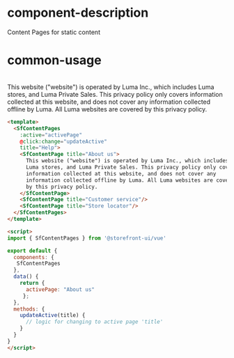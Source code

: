 # component-description
Content Pages for static content

# common-usage
<br>
<SfContentPages
  active="About us"
  title="Help">
  <SfContentPage title="About us">
    This website ("website") is operated by Luma Inc., which includes
    Luma stores, and Luma Private Sales. This privacy policy only covers
    information collected at this website, and does not cover any
    information collected offline by Luma. All Luma websites are covered
    by this privacy policy.
  </SfContentPage>
  <SfContentPage title="Customer service"/>
  <SfContentPage title="Store locator"/>
</SfContentPages>

```html 
<template>
  <SfContentPages
    :active="activePage"
    @click:change="updateActive"
    title="Help">
    <SfContentPage title="About us">
      This website ("website") is operated by Luma Inc., which includes
      Luma stores, and Luma Private Sales. This privacy policy only covers
      information collected at this website, and does not cover any
      information collected offline by Luma. All Luma websites are covered
      by this privacy policy.
    </SfContentPage>
    <SfContentPage title="Customer service"/>
    <SfContentPage title="Store locator"/>
  </SfContentPages>
</template>

<script>
import { SfContentPages } from '@storefront-ui/vue'

export default {
  components: {
   SfContentPages
  },
  data() {
    return {
      activePage: "About us"
     };
  },
  methods: {
    updateActive(title) {
      // logic for changing to active page 'title'
    }
  }
}
</script>
```
